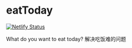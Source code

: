 # eatToday

[![Netlify Status](https://api.netlify.com/api/v1/badges/17d67c84-8604-4284-9fbb-9c1f5825390a/deploy-status)](https://app.netlify.com/sites/createforyou/deploys)

What do you want to eat today?
解决吃饭难的问题

